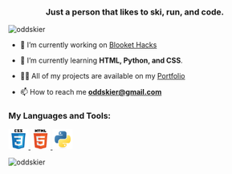 <h3 align="center">Just a person that likes to ski, run, and code.</h3>

<p align="left"> <img src="https://komarev.com/ghpvc/?username=oddskier&label=Profile%20views&color=0e75b6&style=flat" alt="oddskier" /> </p>

- 🔭 I’m currently working on [Blooket Hacks](https://github.com/OddSkier/BlooketPlus)

- 🌱 I’m currently learning **HTML, Python, and CSS**.

- 👨‍💻 All of my projects are available on my [Portfolio](https://github.com/OddSkier/Portfolio)

- 📫 How to reach me **oddskier@gmail.com**


</p>

<h3 align="left">My Languages and Tools:</h3>
<p align="left"> <a href="https://www.w3schools.com/css/" target="_blank" rel="noreferrer"> <img src="https://raw.githubusercontent.com/devicons/devicon/master/icons/css3/css3-original-wordmark.svg" alt="css3" width="40" height="40"/> </a> <a href="https://www.w3.org/html/" target="_blank" rel="noreferrer"> <img src="https://raw.githubusercontent.com/devicons/devicon/master/icons/html5/html5-original-wordmark.svg" alt="html5" width="40" height="40"/> </a> <a href="https://www.python.org" target="_blank" rel="noreferrer"> <img src="https://raw.githubusercontent.com/devicons/devicon/master/icons/python/python-original.svg" alt="python" width="40" height="40"/> </a> </p>

<p><img align="left" src="https://github-readme-stats.vercel.app/api/top-langs?username=oddskier&show_icons=true&locale=en&layout=compact" alt="oddskier" /></p>

